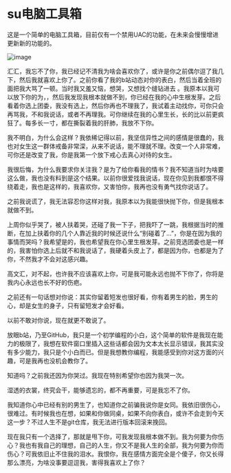 # su电脑工具箱

这是一个简单的电脑工具箱，目前仅有一个禁用UAC的功能，在未来会慢慢增进更新新的功能的。

![image](https://github.com/sunyanx/suPcTool/blob/master/Project_Description_Images/0.png)

汇汇，我忘不了你，我已经记不清我为啥会喜欢你了，或许是你之前偶尔逗了我几下，然后我就喜欢上你了。之前你看了我的b站动态对你的表白，然后当着全班的面把我大骂了一顿。当时我又羞又恼，想哭，又想找个缝钻进去 。我原本以我可以放下你的为，，然后我发现我根本就做不到，你已经在我的心中生根发芽。之后看着你选上团委，我没有选上，然后你再也不理我了，我试着主动找你，可你只会再骂我，不和我说话，或者不再理我。可你继续在我的心里生长，长的比以前更疯狂了。每多长一寸，都在撕裂着我的肝肺，我放不下你。

我不明白，为什么会这样？我依稀记得以前，我坚信异性之间的感情是很蠢的，我也对女生这一群体戒备非常深，从来不说话，能不理就不理。改变一个人非常难，可你还是改变了我，你是我第一个放下戒心去真心对待的女生。

我很后悔，为什么我要求你关注我？是为了给你看我的情书？我不知道当时为啥要这么做，我也没有料到是这个结果。以前你很爱找我说话，现在你见到我都恨不得绕着走，我也是这样的，我喜欢你，又害怕你，我再也没有勇气找你说话了。

之前我说谎了，我无法容忍你这样对我，我原本以为我能很快抛下你，但是我根本就做不到。

上周你似乎哭了，被人扶着哭，还碰了我一下子，把我吓了一跳，我根据当时的推断，在加上扶着你的几个人靠近我的时候还说什么“别碰着了...”，你是在因为我的事情而哭吗？我希望是的，我也希望我在你心里生根发芽。之前竞选团委也是一样的，我害怕你选上后就不和我说话了，我硬着头皮上了，都是因为你，也都是为了你，不然我才不会对这感兴趣。

高文汇，对不起，也许我不应该喜欢上你，可是我可能永远也抛不下你了，你将是我内心永远也长不好的伤疤。

之前还有一句话想对你说：其实你留着短发也很好看，你有着男生的脸，男生的心，却是女生的身子，只有留短发才会好看。

以前不敢对你说，现在就更不敢说了。

放眼b站，乃至GitHub，我只是一个初学编程的小白，这个简单的软件是我现在能力的极限了，我想在软件窗口里插入这些话都会因为文本太长显示错误，我其实没有多少能力，我只是个小白而已。但是我想教你编程，我能感受到你对这方面的兴趣，可是我再也没机会教你了。

知道吗？之前我还因为你哭过。我现在特别希望你也因为我哭一次。

湿透的衣裳，终究会干，能够遗忘的，都不再重要，可是我忘不了你。

我知道你心中已经有别的男生了，也知道你之前骗我说你是女同。我依旧很伤心，很难过。有时候我也在想，如果和你做同桌，如果不向你表白，或许不会走到今天这一步？不过人生不是git仓库，我无法进行版本回滚来挽回。

现在我只有一个选择了，那就是甩下你，可我发现我根本做不到。我为何要为你伤心？我也有我自己的理想，自己的人生，你又不是我人生的全部，我为何要为你而伤心？可我依旧止不住我的泪水。我恨你，我在感情方面完全是个傻子，你又长得那么漂亮，为啥没事要逗逗我，害得我喜欢上了你？
